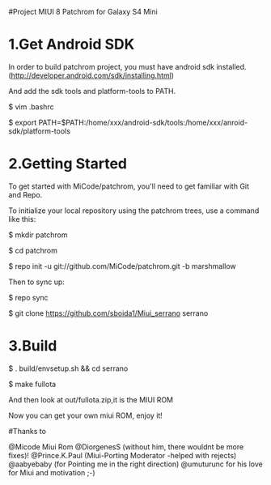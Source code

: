 #Project MIUI 8 Patchrom for Galaxy S4 Mini

# 1.Get Android SDK

In order to build patchrom project, you must have android sdk installed.(http://developer.android.com/sdk/installing.html)

And add the sdk tools and platform-tools to PATH.

$ vim .bashrc

$ export PATH=$PATH:/home/xxx/android-sdk/tools:/home/xxx/anroid-sdk/platform-tools

# 2.Getting Started

To get started with MiCode/patchrom, you'll need to get familiar with Git and Repo.

To initialize your local repository using the patchrom trees, use a command like this:

$ mkdir patchrom

$ cd patchrom

$ repo init -u git://github.com/MiCode/patchrom.git -b marshmallow

Then to sync up:

$ repo sync

$ git clone https://github.com/sboida1/Miui_serrano serrano

# 3.Build

$ . build/envsetup.sh && cd serrano

$ make fullota

And then look at out/fullota.zip,it is the MIUI ROM

Now you can get your own miui ROM, enjoy it!

#Thanks to

@Micode Miui Rom
@DiorgenesS (without him, there wouldnt be more fixes)!
@Prince.K.Paul (Miui-Porting Moderator -helped with rejects)
@aabyebaby (for Pointing me in the right direction)
@umuturunc for his love for Miui and motivation ;-)
